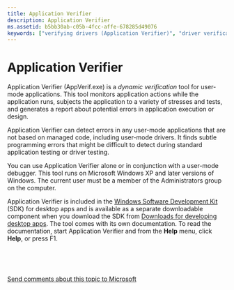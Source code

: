 ```yaml
---
title: Application Verifier
description: Application Verifier
ms.assetid: b5bb30ab-c05b-4fcc-affe-678285d49076
keywords: ["verifying drivers (Application Verifier)", "driver verification (Application Verifier)", "Application Verifier", "AppVerif.exe", "user-mode application testing"]
---
```


# Application Verifier


Application Verifier (AppVerif.exe) is a *dynamic verification* tool for user-mode applications. This tool monitors application actions while the application runs, subjects the application to a variety of stresses and tests, and generates a report about potential errors in application execution or design.

Application Verifier can detect errors in any user-mode applications that are not based on managed code, including user-mode drivers. It finds subtle programming errors that might be difficult to detect during standard application testing or driver testing.

You can use Application Verifier alone or in conjunction with a user-mode debugger. This tool runs on Microsoft Windows XP and later versions of Windows. The current user must be a member of the Administrators group on the computer.

Application Verifier is included in the [Windows Software Development Kit]( http://go.microsoft.com/fwlink/p/?linkid=309790) (SDK) for desktop apps and is available as a separate downloadable component when you download the SDK from [Downloads for developing desktop apps]( http://go.microsoft.com/fwlink/p/?linkid=309790). The tool comes with its own documentation. To read the documentation, start Application Verifier and from the **Help** menu, click **Help**, or press F1.

 

 

[Send comments about this topic to Microsoft](mailto:wsddocfb@microsoft.com?subject=Documentation%20feedback%20[devtest\devtest]:%20Application%20Verifier%20%20RELEASE:%20%2811/17/2016%29&body=%0A%0APRIVACY%20STATEMENT%0A%0AWe%20use%20your%20feedback%20to%20improve%20the%20documentation.%20We%20don't%20use%20your%20email%20address%20for%20any%20other%20purpose,%20and%20we'll%20remove%20your%20email%20address%20from%20our%20system%20after%20the%20issue%20that%20you're%20reporting%20is%20fixed.%20While%20we're%20working%20to%20fix%20this%20issue,%20we%20might%20send%20you%20an%20email%20message%20to%20ask%20for%20more%20info.%20Later,%20we%20might%20also%20send%20you%20an%20email%20message%20to%20let%20you%20know%20that%20we've%20addressed%20your%20feedback.%0A%0AFor%20more%20info%20about%20Microsoft's%20privacy%20policy,%20see%20http://privacy.microsoft.com/default.aspx. "Send comments about this topic to Microsoft")




